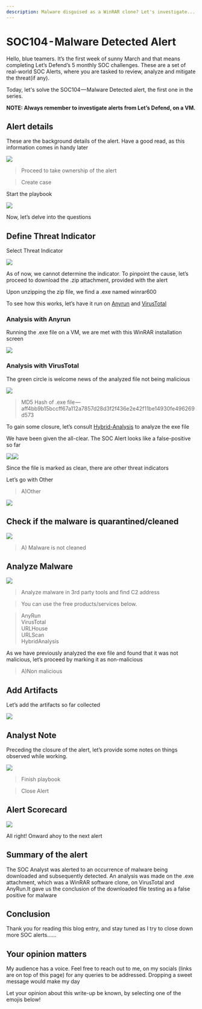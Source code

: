```yaml
---
description: Malware disguised as a WinRAR clone? Let's investigate....
---
```


# SOC104 - Malware Detected Alert

Hello, blue teamers. It’s the first week of sunny March and that means completing Let’s Defend’s 5 monthly SOC challenges. These are a set of real-world SOC Alerts, where you are tasked to review, analyze and mitigate the threat(if any).&#x20;

Today, let's solve the SOC104 — Malware Detected alert, the first one in the series.

**NOTE: Always remember to investigate alerts from Let’s Defend, on a VM.**

## Alert details

These are the background details of the alert. Have a good read, as this information comes in handy later

&#x20;                                              ![](https://cdn-images-1.medium.com/max/1000/1\*2KhThruCKWycFTz6pNES7w.jpeg)

> Proceed to take ownership of the alert

> Create case

Start the playbook

&#x20;                                            ![](https://cdn-images-1.medium.com/max/1000/1\*9lqhaKyC0JJAQrfxXEhTXg.jpeg)

Now, let’s delve into the questions

## Define Threat Indicator

Select Threat Indicator

&#x20;                                                   ![](https://cdn-images-1.medium.com/max/1000/1\*eaQg2nKNHRSvmSPqwa9u9Q.jpeg)

As of now, we cannot determine the indicator. To pinpoint the cause, let’s proceed to download the .zip attachment, provided with the alert

Upon unzipping the zip file, we find a .exe named winrar600

To see how this works, let’s have it run on [Anyrun](https://any.run) and [VirusTotal](https://www.virustotal.com/gui/home/upload)

### **Analysis with Anyrun**

Running the .exe file on a VM, we are met with this WinRAR installation screen

&#x20;                                              ![](https://cdn-images-1.medium.com/max/1000/1\*QBLIuR-1OXf8FXO\_eF6jUw.jpeg)

### **Analysis with VirusTotal**

The green circle is welcome news of the analyzed file not being malicious

&#x20;                                               ![](https://cdn-images-1.medium.com/max/1000/1\*OwTUR7Jke7FxqzAWzsVjhw.jpeg)

> MD5 Hash of .exe file — aff4bb9b15bccff67a112a7857d28d3f2f436e2e42f11be14930fe496269d573

To gain some closure, let’s consult [Hybrid-Analysis](https://www.hybrid-analysis.com) to analyze the exe file

We have been given the all-clear. The SOC Alert looks like a false-positive so far

![](https://cdn-images-1.medium.com/max/750/1\*xnu-Jko2xsTctcpPgKKaYQ.jpeg)![](https://cdn-images-1.medium.com/max/1000/1\*7c551LIx2A40kh6hfg7G2Q.jpeg)

Since the file is marked as clean, there are other threat indicators

Let’s go with Other

> A)Other

&#x20;                                                   ![](https://cdn-images-1.medium.com/max/1000/1\*Tlfh-1OR6olDGOAHv17mMQ.jpeg)

## Check if the malware is quarantined/cleaned

&#x20;                                                      ![](https://cdn-images-1.medium.com/max/1000/1\*nitmVtGBydZ1gDnrlp00QQ.jpeg)

> A) Malware is not cleaned

## Analyze Malware

&#x20;                                                       ![](https://cdn-images-1.medium.com/max/1000/1\*M3s2ydZivkEtoPiHlQWV3Q.jpeg)

> Analyze malware in 3rd party tools and find C2 address

> You can use the free products/services below.

> AnyRun\
> VirusTotal\
> URLHouse\
> URLScan\
> HybridAnalysis

As we have previously analyzed the exe file and found that it was not malicious, let’s proceed by marking it as non-malicious

> A)Non malicious

## Add Artifacts

Let’s add the artifacts so far collected

&#x20;                                                    ![](https://cdn-images-1.medium.com/max/1000/1\*HWSdP93NnlEfJtW4bWtGoA.jpeg)

## Analyst Note

Preceding the closure of the alert, let’s provide some notes on things observed while working.

&#x20;                                                      ![](https://cdn-images-1.medium.com/max/1000/1\*h\_XJX1m4Gqz74Ez4xA78VA.jpeg)

> Finish playbook

> Close Alert

## Alert Scorecard

&#x20;                                                         ![](https://cdn-images-1.medium.com/max/1000/1\*WI23o9Ne-YqO7X70Y\_VDdw.jpeg)

All right! Onward ahoy to the next alert

## Summary of the alert

The SOC Analyst was alerted to an occurrence of malware being downloaded and subsequently detected. An analysis was made on the .exe attachment, which was a WinRAR software clone, on VirusTotal and AnyRun.It gave us the conclusion of the downloaded file testing as a false positive for malware

## Conclusion

Thank you for reading this blog entry, and stay tuned as I try to close down more SOC alerts……

## Your opinion matters

My audience has a voice. Feel free to reach out to me, on my socials (links are on top of this page) for any queries to be addressed. Dropping a sweet message would make my day

Let your opinion about this write-up be known, by selecting one of the emojis below!
